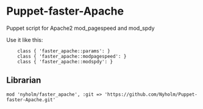 Puppet-faster-Apache
====================

Puppet script for Apache2 mod_pagespeed and mod_spdy

Use it like this: 

```
    class { 'faster_apache::params': }
    class { 'faster_apache::modpagespeed': }
    class { 'faster_apache::modspdy': }
```

## Librarian

```
mod 'nyholm/faster_apache', :git => 'https://github.com/Nyholm/Puppet-faster-Apache.git'
```